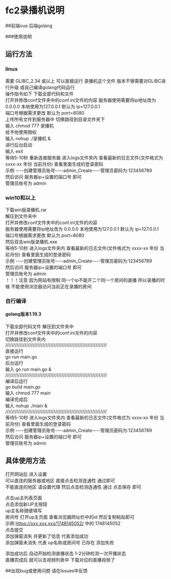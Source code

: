 # fc2录播机说明
##前端vue 后端golang


###使用说明
## 运行方法
### linux
需要 GLIBC_2.34 或以上 可以直接运行 录播机这个文件  版本不够需要对GLIBC进行升级  或自己编译golang代码运行  
操作指令如下
下载全部代码和文件  
打开并修改conf文件夹中的conf.ini文件的内容
服务器使用需要将ip地址改为 0.0.0.0  本地使用为127.0.0.1      默认为 ip=127.0.0.1  
端口号根据需求更改                              默认为 port=8080   
上传所有文件到服务器中  切换路径到目录文件夹下  
输入 chmod 777 录播机         
给予他使用限权  
输入 nohup ./录播机 &  
进行后台启动   
输入 exit    
等待5-10秒 重新连接服务器 进入logs文件夹内 查看最新的日志文件(文件格式为 xxxx-xx 年份 当前月份) 查看里面生成的登录密码  
示例  ----创建管理员账号----admin_Create----管理员密码为:123456789  
然后访问 服务器ip+设置的端口号 即可  
管理员账号为 admin     

### win10和以上
下载win版录播机.rar  
解压到文件夹中  
打开并修改conf文件夹中的conf.ini文件的内容  
服务器使用需要将ip地址改为 0.0.0.0  本地使用为127.0.0.1      默认为 ip=127.0.0.1  
端口号根据需求更改                                              默认为 port=8080  
然后双击win版录播机.exe  
等待5-10秒 进入logs文件夹内 查看最新的日志文件(文件格式为 xxxx-xx 年份 当前月份) 查看里面生成的登录密码   
示例  ----创建管理员账号----admin_Create----管理员密码为:123456789  
然后访问 服务器ip+设置的端口号 即可  
管理员账号为 admin     
！！！注意 因为网站有限制 同一个ip不能开二个同一个房间的直播  所以录播的时候 不能使用浏览器访问当前正在录播的房间


### 自行编译
#### golang版本1.19.3
下载全部代码文件 解压到文件夹中  
打开并修改conf文件夹中的conf.ini文件的内容  
切换路径到文件夹内  
///////////////////////////////////////////////////////////////  
直接运行  
go run main.go  
后台运行  
输入 go run main.go &   
///////////////////////////////////////////////////////////////  
编译后运行  
go build main.go  
输入 chmod 777 main     
编译完成后    
输入 nohup ./main &   
///////////////////////////////////////////////////////////////  
等待5-10秒 进入logs文件夹内 查看最新的日志文件(文件格式为 xxxx-xx 年份 当前月份) 查看里面生成的登录密码    
示例  ----创建管理员账号----admin_Create----管理员密码为:123456789    
然后访问 服务器ip+设置的端口号 即可   
管理员账号为 admin       



## 具体使用方法  
打开网站后 进入设置  
可以直连的服务器或地区 直接点击检测连通性 通过即可      
不能直连的地区   请设置代理  然后点击检测连通性 通过 点击保存 即可   

点击up主列表页面   
点击添加新UP主按钮   
up主名称随便填写  
房间号  打开up主页面 查看浏览器网址栏中的id 然后复制粘贴即可  
示例  https://xxx.xxx.xxx/1748145052/  中的  1748145052  
点击提交  
添加弹窗消失 并更新了信息 代表添加成功  
添加弹窗未消失 代表 up名称或房间号 已存在  添加失败  

添加成功后  自动开始检测直播状态  1-2分钟检测一次开播状态    
直播完成后  就可以去视频列表中 下载对应的直播视频了  


##出现bug或使用问题 请在Issues中反馈
